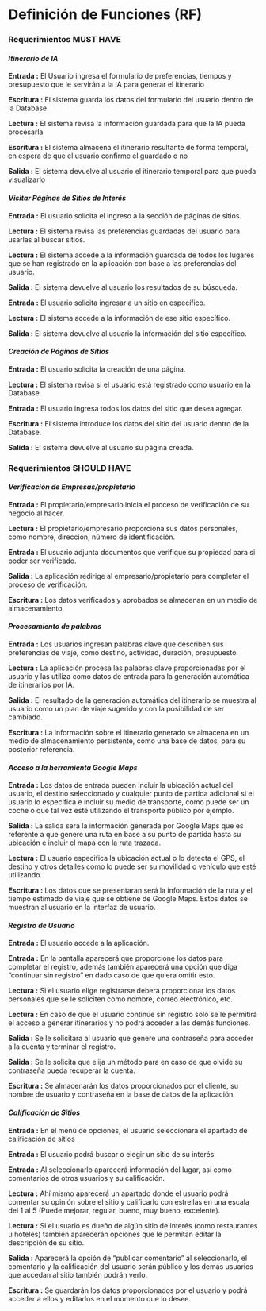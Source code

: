 # Definición de Funciones (RF)

### Requerimientos MUST HAVE

#### *Itinerario de IA*

**Entrada :**
	El Usuario ingresa el formulario de preferencias, tiempos y presupuesto que le servirán a la IA para generar el itinerario

**Escritura :**
	El sistema guarda los datos del formulario del usuario dentro de la Database

**Lectura :**
	El sistema revisa la información guardada para que la IA pueda procesarla

**Escritura :**
	El sistema almacena el itinerario resultante de forma temporal, en espera de que el usuario confirme el guardado o no

**Salida :**
	El sistema devuelve al usuario el itinerario temporal para que pueda visualizarlo


#### *Visitar Páginas de Sitios de Interés*

**Entrada :**
	El usuario solicita el ingreso a la sección de páginas de sitios.

**Lectura :**
	El sistema revisa las preferencias guardadas del usuario para usarlas al buscar sitios.

**Lectura :**
	El sistema accede a la información guardada de todos los lugares que se han registrado en la aplicación con base a las preferencias del usuario.

**Salida :**
	El sistema devuelve al usuario los resultados de su búsqueda.

**Entrada :**
	El usuario solicita ingresar a un sitio en específico.

**Lectura :**
	El sistema accede a la información de ese sitio específico.

**Salida :**
	El sistema devuelve al usuario la información del sitio específico.


#### *Creación de Páginas de Sitios*

**Entrada :**
	El usuario solicita la creación de una página.

**Lectura :**
	El sistema revisa si el usuario está registrado como usuario en la Database.

**Entrada :**
	El usuario ingresa todos los datos del sitio que desea agregar.

**Escritura :**
	El sistema introduce los datos del sitio del usuario dentro de la Database.

**Salida :**
	El sistema devuelve al usuario su página creada.



### Requerimientos SHOULD HAVE

#### *Verificación de Empresas/propietario*

**Entrada :**
	El propietario/empresario inicia el proceso de verificación de su negocio al hacer.

**Lectura :**
	El propietario/empresario proporciona sus datos personales, como nombre, dirección, número de identificación. 

**Entrada :**
	El usuario adjunta documentos que verifique su propiedad para si poder ser verificado.

**Salida :**
	La aplicación redirige al empresario/propietario para completar el proceso de verificación.

**Escritura :**
	Los datos verificados y aprobados se almacenan en un medio de almacenamiento.


#### *Procesamiento de palabras*

**Entrada :**
	Los usuarios ingresan palabras clave que describen sus preferencias de viaje, como destino, actividad, duración, presupuesto.

**Lectura :**
	La aplicación procesa las palabras clave proporcionadas por el usuario y las utiliza como datos de entrada para la generación automática de itinerarios por IA.

**Salida :**
	El resultado de la generación automática del itinerario se muestra al usuario como un plan de viaje sugerido y con la posibilidad de ser cambiado.

**Escritura :**
	La información sobre el itinerario generado se almacena en un medio de almacenamiento persistente, como una base de datos, para su posterior referencia.


#### *Acceso a la herramienta Google Maps*

**Entrada :**
	Los datos de entrada pueden incluir la ubicación actual del usuario, el destino seleccionado y cualquier punto de partida adicional si el usuario lo especifica e incluir su medio de transporte, como puede ser un coche o que tal vez esté utilizando el transporte público por ejemplo.

**Salida :**
	La salida será la información generada por Google Maps que es referente a que genere una ruta en base a su punto de partida hasta su ubicación e incluir el mapa con la ruta trazada.

**Lectura :**
	El usuario especifica la ubicación actual o lo detecta el GPS, el destino y otros detalles como lo puede ser su movilidad o vehículo que esté utilizando.

**Escritura :**
	Los datos que se presentaran será la información de la ruta y el tiempo estimado de viaje que se obtiene de Google Maps. Estos datos se muestran al usuario en la interfaz de usuario.


#### *Registro de Usuario*

**Entrada :**
El usuario accede a la aplicación.

**Entrada :**
En la pantalla aparecerá que proporcione los datos para completar el registro, además también aparecerá una opción que diga “continuar sin registro” en dado caso de que quiera omitir esto.

**Lectura :**
Si el usuario elige registrarse deberá proporcionar los datos personales que se le soliciten como nombre, correo electrónico, etc.

**Lectura :**
En caso de que el usuario continúe sin registro solo se le permitirá el acceso a generar itinerarios y no podrá acceder a las demás funciones.

**Salida :**
Se le solicitara al usuario que genere una contraseña para acceder a la cuenta y terminar el registro.

**Salida :**
Se le solicita que elija un método para en caso de que olvide su contraseña pueda recuperar la cuenta.

**Escritura :**
Se almacenarán los datos proporcionados por el cliente, su nombre de usuario y contraseña en la base de datos de la aplicación.


#### *Calificación de Sitios*

**Entrada :**
En el menú de opciones, el usuario seleccionara el apartado de calificación de sitios 

**Entrada :**
El usuario podrá buscar o elegir un sitio de su interés.

**Entrada :**
Al seleccionarlo aparecerá información del lugar, así como comentarios de otros usuarios y su calificación.

**Lectura :**
Ahí mismo aparecerá un apartado donde el usuario podrá comentar su opinión sobre el sitio y calificarlo con estrellas en una escala del 1 al 5 (Puede mejorar, regular, bueno, muy bueno, excelente).

**Lectura :**
Si el usuario es dueño de algún sitio de interés (como restaurantes u hoteles) también aparecerán opciones que le permitan editar la descripción de su sitio.

**Salida :**
Aparecerá la opción de “publicar comentario” al seleccionarlo, el comentario y la calificación del usuario serán público y los demás usuarios que accedan al sitio también podrán verlo.

**Escritura :**
Se guardarán los datos proporcionados por el usuario y podrá acceder a ellos y editarlos en el momento que lo desee.